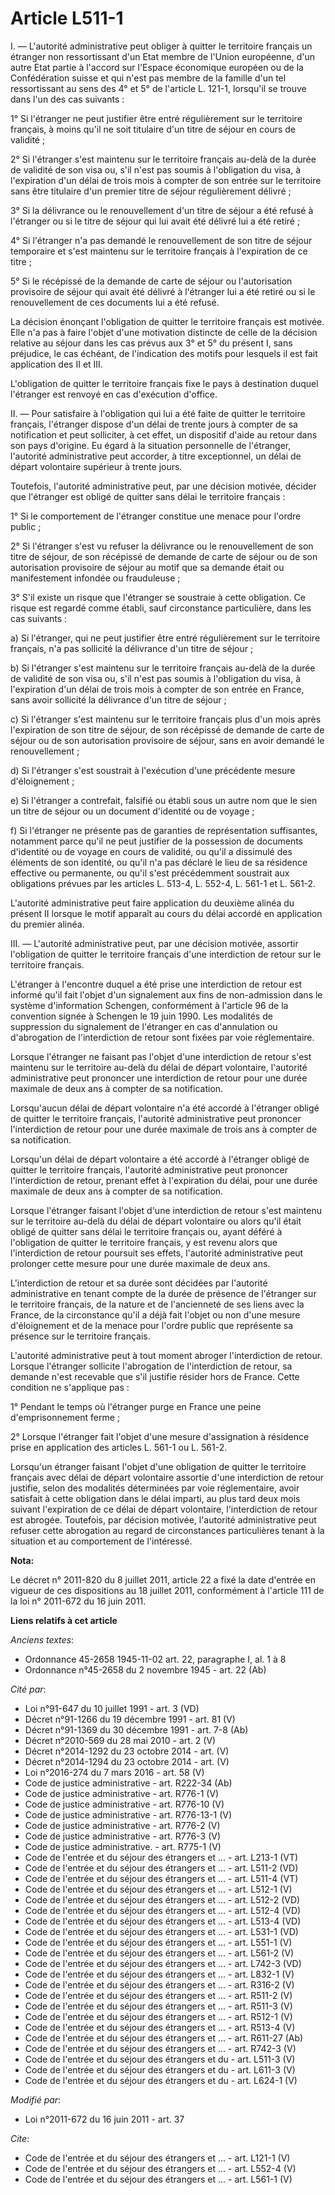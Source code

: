 # Article L511-1

I. ― L'autorité administrative peut obliger à quitter le territoire français un étranger non ressortissant d'un Etat membre
de l'Union européenne, d'un autre Etat partie à l'accord sur l'Espace économique européen ou de la Confédération suisse et
qui n'est pas membre de la famille d'un tel ressortissant au sens des 4° et 5° de l'article L. 121-1, lorsqu'il se trouve
dans l'un des cas suivants : 

1° Si l'étranger ne peut justifier être entré régulièrement sur le territoire français, à moins qu'il ne soit titulaire d'un
titre de séjour en cours de validité ; 

2° Si l'étranger s'est maintenu sur le territoire français au-delà de la durée de validité de son visa ou, s'il n'est pas
soumis à l'obligation du visa, à l'expiration d'un délai de trois mois à compter de son entrée sur le territoire sans être
titulaire d'un premier titre de séjour régulièrement délivré ; 

3° Si la délivrance ou le renouvellement d'un titre de séjour a été refusé à l'étranger ou si le titre de séjour qui lui
avait été délivré lui a été retiré ; 

4° Si l'étranger n'a pas demandé le renouvellement de son titre de séjour temporaire et s'est maintenu sur le territoire
français à l'expiration de ce titre ; 

5° Si le récépissé de la demande de carte de séjour ou l'autorisation provisoire de séjour qui avait été délivré à l'étranger
lui a été retiré ou si le renouvellement de ces documents lui a été refusé. 

La décision énonçant l'obligation de quitter le territoire français est motivée. Elle n'a pas à faire l'objet d'une
motivation distincte de celle de la décision relative au séjour dans les cas prévus aux 3° et 5° du présent I, sans
préjudice, le cas échéant, de l'indication des motifs pour lesquels il est fait application des II et III. 

L'obligation de quitter le territoire français fixe le pays à destination duquel l'étranger est renvoyé en cas d'exécution
d'office. 

II. ― Pour satisfaire à l'obligation qui lui a été faite de quitter le territoire français, l'étranger dispose d'un délai de
trente jours à compter de sa notification et peut solliciter, à cet effet, un dispositif d'aide au retour dans son pays
d'origine. Eu égard à la situation personnelle de l'étranger, l'autorité administrative peut accorder, à titre exceptionnel,
un délai de départ volontaire supérieur à trente jours. 

Toutefois, l'autorité administrative peut, par une décision motivée, décider que l'étranger est obligé de quitter sans délai
le territoire français : 

1° Si le comportement de l'étranger constitue une menace pour l'ordre public ; 

2° Si l'étranger s'est vu refuser la délivrance ou le renouvellement de son titre de séjour, de son récépissé de demande de
carte de séjour ou de son autorisation provisoire de séjour au motif que sa demande était ou manifestement infondée ou
frauduleuse ; 

3° S'il existe un risque que l'étranger se soustraie à cette obligation. Ce risque est regardé comme établi, sauf
circonstance particulière, dans les cas suivants : 

a) Si l'étranger, qui ne peut justifier être entré régulièrement sur le territoire français, n'a pas sollicité la délivrance
d'un titre de séjour ; 

b) Si l'étranger s'est maintenu sur le territoire français au-delà de la durée de validité de son visa ou, s'il n'est pas
soumis à l'obligation du visa, à l'expiration d'un délai de trois mois à compter de son entrée en France, sans avoir
sollicité la délivrance d'un titre de séjour ; 

c) Si l'étranger s'est maintenu sur le territoire français plus d'un mois après l'expiration de son titre de séjour, de son
récépissé de demande de carte de séjour ou de son autorisation provisoire de séjour, sans en avoir demandé le
renouvellement ; 

d) Si l'étranger s'est soustrait à l'exécution d'une précédente mesure d'éloignement ; 

e) Si l'étranger a contrefait, falsifié ou établi sous un autre nom que le sien un titre de séjour ou un document d'identité
ou de voyage ; 

f) Si l'étranger ne présente pas de garanties de représentation suffisantes, notamment parce qu'il ne peut justifier de la
possession de documents d'identité ou de voyage en cours de validité, ou qu'il a dissimulé des éléments de son identité, ou
qu'il n'a pas déclaré le lieu de sa résidence effective ou permanente, ou qu'il s'est précédemment soustrait aux obligations
prévues par les articles L. 513-4, L. 552-4, L. 561-1 et L. 561-2. 

L'autorité administrative peut faire application du deuxième alinéa du présent II lorsque le motif apparaît au cours du délai
accordé en application du premier alinéa. 

III. ― L'autorité administrative peut, par une décision motivée, assortir l'obligation de quitter le territoire français
d'une interdiction de retour sur le territoire français. 

L'étranger à l'encontre duquel a été prise une interdiction de retour est informé qu'il fait l'objet d'un signalement aux
fins de non-admission dans le système d'information Schengen, conformément à l'article 96 de la convention signée à Schengen
le 19 juin 1990. Les modalités de suppression du signalement de l'étranger en cas d'annulation ou d'abrogation de
l'interdiction de retour sont fixées par voie réglementaire. 

Lorsque l'étranger ne faisant pas l'objet d'une interdiction de retour s'est maintenu sur le territoire au-delà du délai de
départ volontaire, l'autorité administrative peut prononcer une interdiction de retour pour une durée maximale de deux ans à
compter de sa notification. 

Lorsqu'aucun délai de départ volontaire n'a été accordé à l'étranger obligé de quitter le territoire français, l'autorité
administrative peut prononcer l'interdiction de retour pour une durée maximale de trois ans à compter de sa notification. 

Lorsqu'un délai de départ volontaire a été accordé à l'étranger obligé de quitter le territoire français, l'autorité
administrative peut prononcer l'interdiction de retour, prenant effet à l'expiration du délai, pour une durée maximale de
deux ans à compter de sa notification. 

Lorsque l'étranger faisant l'objet d'une interdiction de retour s'est maintenu sur le territoire au-delà du délai de départ
volontaire ou alors qu'il était obligé de quitter sans délai le territoire français ou, ayant déféré à l'obligation de
quitter le territoire français, y est revenu alors que l'interdiction de retour poursuit ses effets, l'autorité
administrative peut prolonger cette mesure pour une durée maximale de deux ans. 

L'interdiction de retour et sa durée sont décidées par l'autorité administrative en tenant compte de la durée de présence de
l'étranger sur le territoire français, de la nature et de l'ancienneté de ses liens avec la France, de la circonstance qu'il
a déjà fait l'objet ou non d'une mesure d'éloignement et de la menace pour l'ordre public que représente sa présence sur le
territoire français. 

L'autorité administrative peut à tout moment abroger l'interdiction de retour. Lorsque l'étranger sollicite l'abrogation de
l'interdiction de retour, sa demande n'est recevable que s'il justifie résider hors de France. Cette condition ne s'applique
pas : 

1° Pendant le temps où l'étranger purge en France une peine d'emprisonnement ferme ; 

2° Lorsque l'étranger fait l'objet d'une mesure d'assignation à résidence prise en application des articles L. 561-1 ou L.
561-2. 

Lorsqu'un étranger faisant l'objet d'une obligation de quitter le territoire français avec délai de départ volontaire
assortie d'une interdiction de retour justifie, selon des modalités déterminées par voie réglementaire, avoir satisfait à
cette obligation dans le délai imparti, au plus tard deux mois suivant l'expiration de ce délai de départ volontaire,
l'interdiction de retour est abrogée. Toutefois, par décision motivée, l'autorité administrative peut refuser cette
abrogation au regard de circonstances particulières tenant à la situation et au comportement de l'intéressé.

**Nota:**

Le décret n° 2011-820 du 8 juillet 2011, article 22 a fixé la date d'entrée en vigueur de ces dispositions au 18 juillet
2011, conformément à l'article 111 de la loi n° 2011-672 du 16 juin 2011.

**Liens relatifs à cet article**

_Anciens textes_:

  - Ordonnance 45-2658 1945-11-02 art. 22, paragraphe I, al. 1 à 8
  - Ordonnance n°45-2658 du 2 novembre 1945 - art. 22 (Ab)

_Cité par_:

  - Loi n°91-647 du 10 juillet 1991 - art. 3 (VD)
  - Décret n°91-1266 du 19 décembre 1991 - art. 81 (V)
  - Décret n°91-1369 du 30 décembre 1991 - art. 7-8 (Ab)
  - Décret n°2010-569 du 28 mai 2010 - art. 2 (V)
  - Décret n°2014-1292 du 23 octobre 2014 - art. (V)
  - Décret n°2014-1294 du 23 octobre 2014 - art. (V)
  - Loi n°2016-274 du 7 mars 2016 - art. 58 (V)
  - Code de justice administrative - art. R222-34 (Ab)
  - Code de justice administrative - art. R776-1 (V)
  - Code de justice administrative - art. R776-10 (V)
  - Code de justice administrative - art. R776-13-1 (V)
  - Code de justice administrative - art. R776-2 (V)
  - Code de justice administrative - art. R776-3 (V)
  - Code de justice administrative. - art. R775-1 (V)
  - Code de l'entrée et du séjour des étrangers et ... - art. L213-1 (VT)
  - Code de l'entrée et du séjour des étrangers et ... - art. L511-2 (VD)
  - Code de l'entrée et du séjour des étrangers et ... - art. L511-4 (VT)
  - Code de l'entrée et du séjour des étrangers et ... - art. L512-1 (V)
  - Code de l'entrée et du séjour des étrangers et ... - art. L512-2 (VD)
  - Code de l'entrée et du séjour des étrangers et ... - art. L512-4 (VD)
  - Code de l'entrée et du séjour des étrangers et ... - art. L513-4 (VD)
  - Code de l'entrée et du séjour des étrangers et ... - art. L531-1 (VD)
  - Code de l'entrée et du séjour des étrangers et ... - art. L551-1 (V)
  - Code de l'entrée et du séjour des étrangers et ... - art. L561-2 (V)
  - Code de l'entrée et du séjour des étrangers et ... - art. L742-3 (VD)
  - Code de l'entrée et du séjour des étrangers et ... - art. L832-1 (V)
  - Code de l'entrée et du séjour des étrangers et ... - art. R316-2 (V)
  - Code de l'entrée et du séjour des étrangers et ... - art. R511-2 (V)
  - Code de l'entrée et du séjour des étrangers et ... - art. R511-3 (V)
  - Code de l'entrée et du séjour des étrangers et ... - art. R512-1 (V)
  - Code de l'entrée et du séjour des étrangers et ... - art. R513-4 (V)
  - Code de l'entrée et du séjour des étrangers et ... - art. R611-27 (Ab)
  - Code de l'entrée et du séjour des étrangers et ... - art. R742-3 (V)
  - Code de l'entrée et du séjour des étrangers et du  - art. L511-3 (V)
  - Code de l'entrée et du séjour des étrangers et du  - art. L611-3 (V)
  - Code de l'entrée et du séjour des étrangers et du  - art. L624-1 (V)

_Modifié par_:

  - Loi n°2011-672 du 16 juin 2011 - art. 37

_Cite_:

  - Code de l'entrée et du séjour des étrangers et ... - art. L121-1 (V)
  - Code de l'entrée et du séjour des étrangers et ... - art. L552-4 (V)
  - Code de l'entrée et du séjour des étrangers et ... - art. L561-1 (V)
